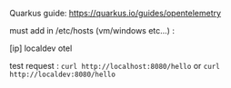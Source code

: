 Quarkus guide: https://quarkus.io/guides/opentelemetry

must add in /etc/hosts (vm/windows etc...) :

[ip] localdev otel

test request : `curl http://localhost:8080/hello` or `curl http://localdev:8080/hello`